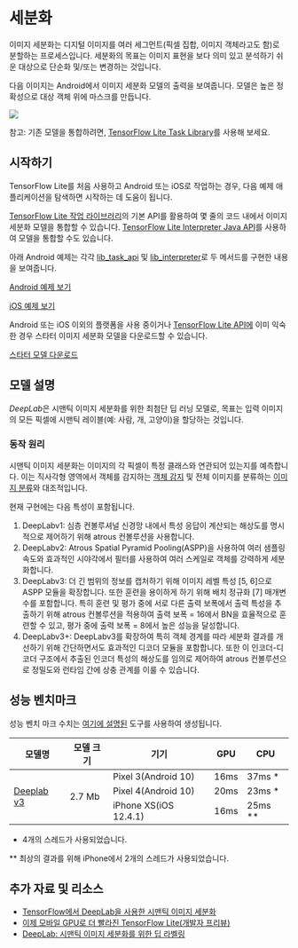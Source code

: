 # 세분화

이미지 세분화는 디지털 이미지를 여러 세그먼트(픽셀 집합, 이미지 객체라고도 함)로 분할하는 프로세스입니다. 세분화의 목표는 이미지 표현을 보다 의미 있고 분석하기 쉬운 대상으로 단순화 및/또는 변경하는 것입니다.

다음 이미지는 Android에서 이미지 세분화 모델의 출력을 보여줍니다. 모델은 높은 정확성으로 대상 객체 위에 마스크를 만듭니다.


<img src="../images/segmentation.png" class="attempt-right">

참고: 기존 모델을 통합하려면, [TensorFlow Lite Task Library](https://www.tensorflow.org/lite/inference_with_metadata/task_library/image_segmenter)를 사용해 보세요.

## 시작하기

TensorFlow Lite를 처음 사용하고 Android 또는 iOS로 작업하는 경우, 다음 예제 애플리케이션을 탐색하면 시작하는 데 도움이 됩니다.

[TensorFlow Lite 작업 라이브러리](../../inference_with_metadata/task_library/image_segmenter)의 기본 API를 활용하여 몇 줄의 코드 내에서 이미지 세분화 모델을 통합할 수 있습니다. [TensorFlow Lite Interpreter Java API](../../guide/inference#load_and_run_a_model_in_java)를 사용하여 모델을 통합할 수도 있습니다.

아래 Android 예제는 각각 [lib_task_api](https://github.com/tensorflow/examples/tree/master/lite/examples/image_segmentation/android/lib_task_api) 및 [lib_interpreter](https://github.com/tensorflow/examples/tree/master/lite/examples/image_segmentation/android/lib_interpreter)로 두 메서드를 구현한 내용을 보여줍니다.

<a class="button button-primary" href="https://github.com/tensorflow/examples/tree/master/lite/examples/image_segmentation/android">Android 예제 보기</a>

<a class="button button-primary" href="https://github.com/tensorflow/examples/tree/master/lite/examples/image_segmentation/ios">iOS 예제 보기</a>

Android 또는 iOS 이외의 플랫폼을 사용 중이거나 <a href="https://www.tensorflow.org/api_docs/python/tf/lite">TensorFlow Lite API에</a> 이미 익숙한 경우 스타터 이미지 세분화 모델을 다운로드할 수 있습니다.

<a class="button button-primary" href="https://tfhub.dev/tensorflow/lite-model/deeplabv3/1/metadata/2?lite-format=tflite">스타터 모델 다운로드</a>

## 모델 설명

*DeepLab*은 시맨틱 이미지 세분화를 위한 최첨단 딥 러닝 모델로, 목표는 입력 이미지의 모든 픽셀에 시맨틱 레이블(예: 사람, 개, 고양이)을 할당하는 것입니다.

### 동작 원리

시맨틱 이미지 세분화는 이미지의 각 픽셀이 특정 클래스와 연관되어 있는지를 예측합니다. 이는 직사각형 영역에서 객체를 감지하는 <a href="../object_detection/overview.md">객체 감지</a> 및 전체 이미지를 분류하는 <a href="../image_classification/overview.md">이미지 분류</a>와 대조적입니다.

현재 구현에는 다음 특성이 포함됩니다.

<ol>
  <li>DeepLabv1: 심층 컨볼루셔널 신경망 내에서 특성 응답이 계산되는 해상도를 명시적으로 제어하기 위해 atrous 컨볼루션을 사용합니다.</li>
  <li>DeepLabv2: Atrous Spatial Pyramid Pooling(ASPP)을 사용하여 여러 샘플링 속도와 효과적인 시야각에서 필터를 사용하여 여러 스케일로 객체를 강력하게 세분화합니다.</li>
  <li>DeepLabv3: 더 긴 범위의 정보를 캡처하기 위해 이미지 레벨 특성 [5, 6]으로 ASPP 모듈을 확장합니다. 또한 훈련을 용이하게 하기 위해 배치 정규화 [7] 매개변수를 포함합니다. 특히 훈련 및 평가 중에 서로 다른 출력 보폭에서 출력 특성을 추출하기 위해 atrous 컨볼루션을 적용하여 출력 보폭 = 16에서 BN을 효율적으로 훈련할 수 있고, 평가 중에 출력 보폭 = 8에서 높은 성능을 달성합니다.</li>
  <li>DeepLabv3+: DeepLabv3를 확장하여 특히 객체 경계를 따라 세분화 결과를 개선하기 위해 간단하면서도 효과적인 디코더 모듈을 포함합니다. 또한 이 인코더-디코더 구조에서 추출된 인코더 특성의 해상도를 임의로 제어하여 atrous 컨볼루션으로 정밀도와 런타임 간에 상충 관계를 이룰 수 있습니다.</li>
</ol>

## 성능 벤치마크

성능 벤치 마크 수치는 [여기에 설명된](https://www.tensorflow.org/lite/performance/benchmarks) 도구를 사용하여 생성됩니다.

<table>
  <thead>
    <tr>
      <th>모델명</th>
      <th>모델 크기</th>
      <th>기기</th>
      <th>GPU</th>
      <th>CPU</th>
    </tr>
  </thead>
  <tr>
    <td rowspan="3">
      <a href="https://tfhub.dev/tensorflow/lite-model/deeplabv3/1/metadata/2?lite-format=tflite">Deeplab v3</a>
    </td>
    <td rowspan="3">       2.7 Mb     </td>
    <td>Pixel 3(Android 10)</td>
    <td>16ms</td>
    <td>37ms *</td>
  </tr>
   <tr>
     <td>Pixel 4(Android 10)</td>
    <td>20ms</td>
    <td>23ms *</td>
  </tr>
   <tr>
     <td>iPhone XS(iOS 12.4.1)</td>
     <td>16ms</td>
    <td>25ms **</td>
  </tr>
</table>

* 4개의 스레드가 사용되었습니다.

** 최상의 결과를 위해 iPhone에서 2개의 스레드가 사용되었습니다.

## 추가 자료 및 리소스

<ul>
  <li><a href="https://ai.googleblog.com/2018/03/semantic-image-segmentation-with.html">TensorFlow에서 DeepLab을 사용한 시맨틱 이미지 세분화</a></li>
  <li><a href="https://medium.com/tensorflow/tensorflow-lite-now-faster-with-mobile-gpus-developer-preview-e15797e6dee7">이제 모바일 GPU로 더 빨라진 TensorFlow Lite(개발자 프리뷰)</a></li>
  <li><a href="https://github.com/tensorflow/models/tree/master/research/deeplab">DeepLab: 시맨틱 이미지 세분화를 위한 딥 라벨링</a></li>
</ul>
